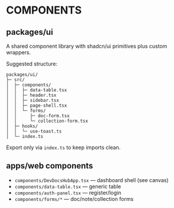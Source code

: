 # COMPONENTS

## packages/ui

A shared component library with shadcn/ui primitives plus custom wrappers.

Suggested structure:
```
packages/ui/
├─ src/
│  ├─ components/
│  │  ├─ data-table.tsx
│  │  ├─ header.tsx
│  │  ├─ sidebar.tsx
│  │  ├─ page-shell.tsx
│  │  └─ forms/
│  │     ├─ doc-form.tsx
│  │     └─ collection-form.tsx
│  ├─ hooks/
│  │  └─ use-toast.ts
│  └─ index.ts
```

Export only via `index.ts` to keep imports clean.

## apps/web components

- `components/DevDocsHubApp.tsx` — dashboard shell (see canvas)
- `components/data-table.tsx` — generic table
- `components/auth-panel.tsx` — register/login
- `components/forms/*` — doc/note/collection forms
